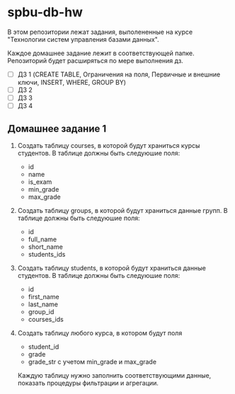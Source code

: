 # spbu-db-hw

В этом репозитории лежат задания, выполененные на курсе "Технологии систем управления базами данных".

Каждое домашнее задание лежит в соответствующей папке. Репозиторий будет расширяться по мере выполнения дз.

- [ ] ДЗ 1 (CREATE TABLE, Ограничения на поля, Первичные и внешние ключи, INSERT, WHERE, GROUP BY)
- [ ] ДЗ 2
- [ ] ДЗ 3
- [ ] ДЗ 4

## Домашнее задание 1

1. Создать таблицу courses, в которой будут храниться курсы студентов.
   В таблице должны быть следуюшие поля:
   * id
   * name
   * is_exam
   * min_grade
   * max_grade
     
2. Создать таблицу groups, в которой будут храниться данные групп. В таблице должны быть следуюшие поля:
   * id
   * full_name
   * short_name
   * students_ids
     
3. Создать таблицу students, в которой будут храниться данные студентов. В таблице должны быть следуюшие поля:
   * id
   * first_name
   * last_name
   * group_id
   * courses_ids
4. Создать таблицу любого курса, в котором будут поля
   * student_id
   * grade
   * grade_str с учетом min_grade и max_grade
   
   Каждую таблицу нужно заполнить соответствующими данные, показать процедуры фильтрации и агрегации.



